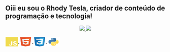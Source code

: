 ## Oiii eu sou o Rhody Tesla, criador de conteúdo de programação e tecnologia!
<div align="center">
  <a href="https://instagram.com/rhodysantos">
  <img height="180em" src="https://github-readme-stats.vercel.app/api?username=rhodytesla&show_icons=true&theme=dark&include_all_commits=true&count_private=true"/>
  <img height="180em" src="https://github-readme-stats.vercel.app/api/top-langs/?username=rhodytesla&langs_count=7&theme=dark"/>
</div>
  <div style="display: inline_block"><br>
  <img align="center" alt="Rhody-Js" height="30" width="40" src="https://raw.githubusercontent.com/devicons/devicon/master/icons/javascript/javascript-plain.svg">
  <img align="center" alt="Rafa-HTML" height="30" width="40" src="https://raw.githubusercontent.com/devicons/devicon/master/icons/html5/html5-original.svg">
  <img align="center" alt="Rafa-CSS" height="30" width="40" src="https://raw.githubusercontent.com/devicons/devicon/master/icons/css3/css3-original.svg">
  <img align="center" alt="Rafa-Python" height="30" width="40" src="https://raw.githubusercontent.com/devicons/devicon/master/icons/python/python-original.svg">
  
</div>
    
